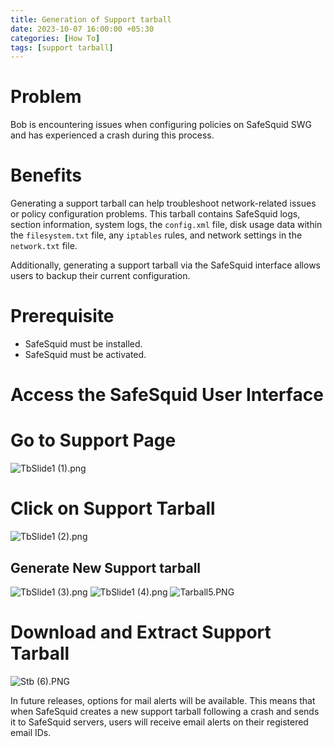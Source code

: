 ```yaml
---
title: Generation of Support tarball
date: 2023-10-07 16:00:00 +05:30
categories: [How To]
tags: [support tarball]
---
```


# Problem

Bob is encountering issues when configuring policies on SafeSquid SWG and has experienced a crash during this process.

# Benefits

Generating a support tarball can help troubleshoot network-related issues or policy configuration problems. This tarball contains SafeSquid logs, section information, system logs, the `config.xml` file, disk usage data within the `filesystem.txt` file, any `iptables` rules, and network settings in the `network.txt` file.

Additionally, generating a support tarball via the SafeSquid interface allows users to backup their current configuration.

# Prerequisite

- SafeSquid must be installed.
- SafeSquid must be activated.

# Access the SafeSquid User Interface

# Go to Support Page

![TbSlide1 (1).png](TbSlide1%20(1).png)

# Click on Support Tarball

![TbSlide1 (2).png](TbSlide1%20(2).png)

## Generate New Support tarball

![TbSlide1 (3).png](TbSlide1%20(3).png)
![TbSlide1 (4).png](TbSlide1%20(4).png)
![Tarball5.PNG](Tarball5.PNG)

# Download and Extract Support Tarball

![Stb (6).PNG](Stb%20(6).PNG)

In future releases, options for mail alerts will be available. This means that when SafeSquid creates a new support tarball following a crash and sends it to SafeSquid servers, users will receive email alerts on their registered email IDs.
